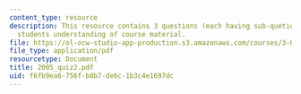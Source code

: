 ```yaml
---
content_type: resource
description: This resource contains 3 questions (each having sub-quetions) to test
  students understanding of course material.
file: https://ol-ocw-studio-app-production.s3.amazonaws.com/courses/3-034-organic-biomaterials-chemistry-fall-2005/f6fb9ea6756fb8b7de6c1b3c4e1697dc_2005_quiz2.pdf
file_type: application/pdf
resourcetype: Document
title: 2005_quiz2.pdf
uid: f6fb9ea6-756f-b8b7-de6c-1b3c4e1697dc
---
```

